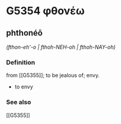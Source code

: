 # G5354 φθονέω

## phthonéō

_(fthon-eh'-o | fthoh-NEH-oh | fthoh-NAY-oh)_

### Definition

from [[G5355]]; to be jealous of; envy.

- to envy

### See also

[[G5355]]

